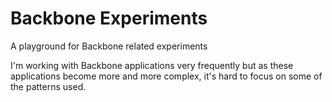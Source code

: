 Backbone Experiments
====================

A playground for Backbone related experiments

I'm working with Backbone applications very frequently but as these applications become more and more complex, it's hard to focus on some of the patterns used.
